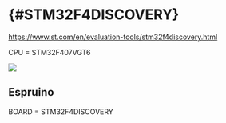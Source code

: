 # {#STM32F4DISCOVERY}

https://www.st.com/en/evaluation-tools/stm32f4discovery.html

CPU   = STM32F407VGT6

![](https://www.st.com/bin/ecommerce/api/image.PF252419.en.feature-description-include-personalized-no-cpn-medium.jpg)

## Espruino
BOARD = STM32F4DISCOVERY
